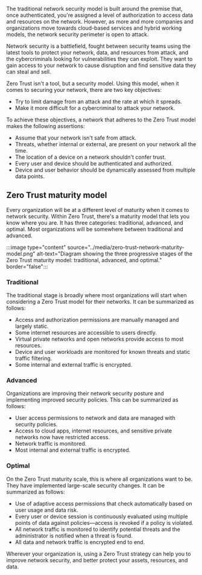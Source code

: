 The traditional network security model is built around the premise that, once authenticated, you're assigned a level of authorization to access data and resources on the network. However, as more and more companies and organizations move towards cloud-based services and hybrid working models, the network security perimeter is open to attack.

Network security is a battlefield, fought between security teams using the latest tools to protect your network, data, and resources from attack, and the cybercriminals looking for vulnerabilities they can exploit. They want to gain access to your network to cause disruption and find sensitive data they can steal and sell.

Zero Trust isn't a tool, but a security model. Using this model, when it comes to securing your network, there are two key objectives:

- Try to limit damage from an attack and the rate at which it spreads.
- Make it more difficult for a cybercriminal to attack your network.

To achieve these objectives, a network that adheres to the Zero Trust model makes the following assertions:

- Assume that your network isn't safe from attack.
- Threats, whether internal or external, are present on your network all the time.
- The location of a device on a network shouldn't confer trust.
- Every user and device should be authenticated and authorized.
- Device and user behavior should be dynamically assessed from multiple data points.

## Zero Trust maturity model

Every organization will be at a different level of maturity when it comes to network security. Within Zero Trust, there's a maturity model that lets you know where you are. It has three categories: traditional, advanced, and optimal. Most organizations will be somewhere between traditional and advanced.

:::image type="content" source="../media/zero-trust-network-maturity-model.png" alt-text="Diagram showing the three progressive stages of the Zero Trust maturity model: traditional, advanced, and optimal." border="false":::

### Traditional

The traditional stage is broadly where most organizations will start when considering a Zero Trust model for their networks. It can be summarized as follows:

- Access and authorization permissions are manually managed and largely static.
- Some internet resources are accessible to users directly.
- Virtual private networks and open networks provide access to most resources.
- Device and user workloads are monitored for known threats and static traffic filtering.
- Some internal and external traffic is encrypted.

### Advanced

Organizations are improving their network security posture and implementing improved security policies. This can be summarized as follows:

- User access permissions to network and data are managed with security policies.
- Access to cloud apps, internet resources, and sensitive private networks now have restricted access.
- Network traffic is monitored.
- Most internal and external traffic is encrypted.

### Optimal

On the Zero Trust maturity scale, this is where all organizations want to be. They have implemented large-scale security changes. It can be summarized as follows:

- Use of adaptive access permissions that check automatically based on user usage and data risk.
- Every user or device session is continuously evaluated using multiple points of data against policies—access is revoked if a policy is violated.
- All network traffic is monitored to identify potential threats and the administrator is notified when a threat is found.
- All data and network traffic is encrypted end to end.

Wherever your organization is, using a Zero Trust strategy can help you to improve network security, and better protect your assets, resources, and data.

